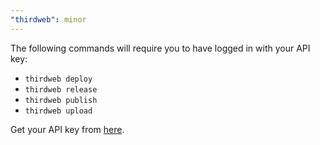 ```yaml
---
"thirdweb": minor
---
```


The following commands will require you to have logged in with your API key:

- `thirdweb deploy`
- `thirdweb release`
- `thirdweb publish`
- `thirdweb upload`

Get your API key from [here](https://thirdweb.com/settings/api-keys).
